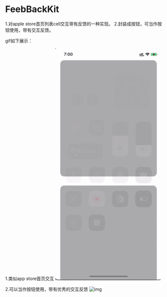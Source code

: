 # FeebBackKit
1.对apple store首页列表cell交互带有反馈的一种实现。 2.封装成按钮，可当作按钮使用，带有交互反馈。

gif如下展示：

1.类似app store首页交互
![img](https://github.com/cglwxn/FeebBackKit/blob/master/feedback_list_Gif.gif)

2.可以当作按钮使用，带有优秀的交互反馈
![img]()

